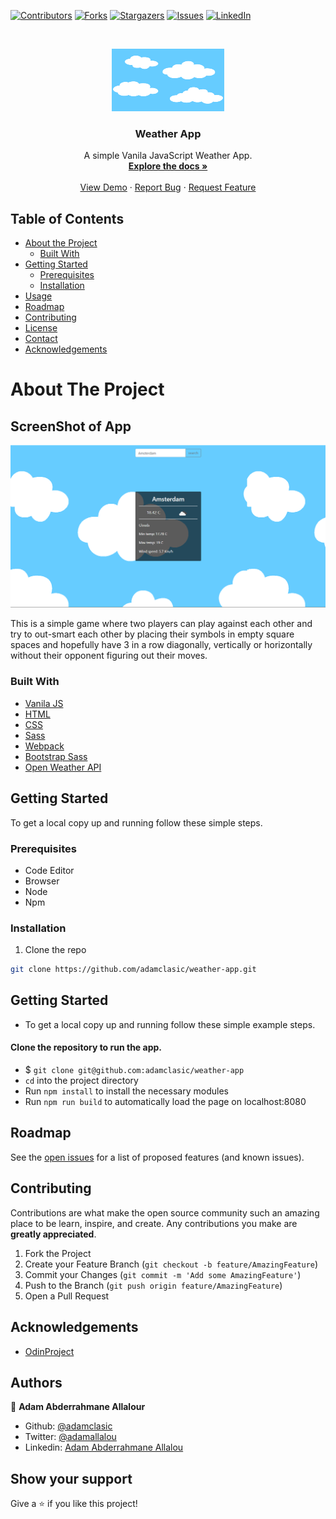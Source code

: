 [![Contributors][contributors-shield]][contributors-url]
[![Forks][forks-shield]][forks-url]
[![Stargazers][stars-shield]][stars-url]
[![Issues][issues-shield]][issues-url]
[![LinkedIn][linkedin-shield]][linkedin-url]



<!-- PROJECT LOGO -->
<br />
<p align="center">
  <a href="https://github.com/adamclasic/weather-app">
    <img src="src/assets/images/clouds.gif" alt="Logo" width="180" height="100">
  </a>

  <h3 align="center">Weather App</h3>

  <p align="center">
    A simple Vanila JavaScript Weather App.
    <br />
    <a href="https://github.com/adamclasic/weather-app"><strong>Explore the docs »</strong></a>
    <br />
    <br />
    <a href="https://raw.githack.com/adamclasic/weather-app/feature/dist/index.html">View Demo</a>
    ·
    <a href="https://github.com/adamclasic/weather-app/issues">Report Bug</a>
    ·
    <a href="https://github.com/adamclasic/weather-app/issues">Request Feature</a>
  </p>
</p>



<!-- TABLE OF CONTENTS -->
## Table of Contents

* [About the Project](#about-the-project)
  * [Built With](#built-with)
* [Getting Started](#getting-started)
  * [Prerequisites](#prerequisites)
  * [Installation](#installation)
* [Usage](#usage)
* [Roadmap](#roadmap)
* [Contributing](#contributing)
* [License](#license)
* [Contact](#contact)
* [Acknowledgements](#acknowledgements)



<!-- ABOUT THE PROJECT -->
# About The Project

## ScreenShot of App
[![Product Name Screen Shot][product-screenshot]]()

This is a simple game where two players can play against each other and try to out-smart each other by placing their symbols in empty square spaces and hopefully have 3 in a row diagonally, vertically or horizontally without their opponent figuring out their moves. 

### Built With

* [Vanila JS](https://en.wikipedia.org/wiki/JavaScript)
* [HTML](https://en.wikipedia.org/wiki/HTML)
* [CSS](https://en.wikipedia.org/wiki/Cascading_Style_Sheets)
* [Sass](https://en.wikipedia.org/wiki/Sass_(stylesheet_language))
* [Webpack](https://en.wikipedia.org/wiki/Webpack)
* [Bootstrap Sass](https://en.wikipedia.org/wiki/Bootstrap)
* [Open Weather API](https://openweathermap.org/)



<!-- GETTING STARTED -->
## Getting Started

To get a local copy up and running follow these simple steps.

### Prerequisites
- Code Editor
- Browser
- Node
- Npm

### Installation
 
1. Clone the repo
```sh
git clone https://github.com/adamclasic/weather-app.git
```


<!-- USAGE EXAMPLES -->
<!-- ABOUT THE PROJECT -->
## Getting Started
- To get a local copy up and running follow these simple example steps.

#### Clone the repository to run the app.

- $ `git clone git@github.com:adamclasic/weather-app`
- `cd` into the project directory
- Run `npm install` to install the necessary modules
- Run `npm run build` to automatically load the page on localhost:8080


<!-- ROADMAP -->
## Roadmap

See the [open issues](https://github.com/adamclasic/weather-app/issues) for a list of proposed features (and known issues).



<!-- CONTRIBUTING -->
## Contributing

Contributions are what make the open source community such an amazing place to be learn, inspire, and create. Any contributions you make are **greatly appreciated**.

1. Fork the Project
2. Create your Feature Branch (`git checkout -b feature/AmazingFeature`)
3. Commit your Changes (`git commit -m 'Add some AmazingFeature'`)
4. Push to the Branch (`git push origin feature/AmazingFeature`)
5. Open a Pull Request


<!-- ACKNOWLEDGEMENTS -->
## Acknowledgements
* [OdinProject](https://www.theodinproject.com/)

<!-- LICENSE -->

<!-- CONTACT -->
## Authors

👤 **Adam Abderrahmane Allalour**

- Github: [@adamclasic](https://github.com/adamclasic)
- Twitter: [@adamallalou](https://twitter.com/adamallalou)
- Linkedin: [Adam Abderrahmane Allalou](https://linkedin.com/adam-allalou)

<!-- ACKNOWLEDGEMENTS -->
## Show your support

Give a ⭐️ if you like this project!




<!-- MARKDOWN LINKS & IMAGES -->
<!-- https://www.markdownguide.org/basic-syntax/#reference-style-links -->
[contributors-shield]: https://img.shields.io/github/contributors/adamclasic/weather-app.svg?style=flat-square
[contributors-url]: https://github.com/adamclasic/weather-app/graphs/contributors
[forks-shield]: https://img.shields.io/github/forks/adamclasic/weather-app.svg?style=flat-square
[forks-url]: https://github.com/adamclasic/weather-app/network/members
[stars-shield]: https://img.shields.io/github/stars/adamclasic/weather-app.svg?style=flat-square
[stars-url]: https://github.com/adamclasic/weather-app/stargazers
[issues-shield]: https://img.shields.io/github/issues/adamclasic/weather-app.svg?style=flat-square
[issues-url]: https://github.com/adamclasic/weather-app/issues
[linkedin-shield]: https://img.shields.io/badge/-LinkedIn-black.svg?style=flat-square&logo=linkedin&colorB=555
[linkedin-url]: https://linkedin.com/adam-allalou
[product-screenshot]: src/assets/images/screenshot.png